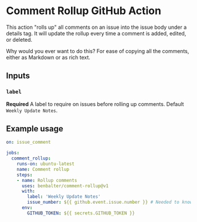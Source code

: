 # Comment Rollup GitHub Action

This action "rolls up" all comments on an issue into the issue body under a details tag. It will update the rollup every time a comment is added, edited, or deleted.

Why would you ever want to do this? For ease of copying all the comments, either as Markdown or as rich text.
## Inputs

### `label`

**Required** A label to require on issues before rolling up comments. Default `Weekly Update Notes`.

## Example usage

```yaml
on: issue_comment

jobs:
  comment_rollup:
    runs-on: ubuntu-latest
    name: Comment rollup
    steps:
    - name: Rollup comments
      uses: benbalter/comment-rollup@v1
      with:
        label: 'Weekly Update Notes'
        issue_number: ${{ github.event.issue.number }} # Needed to know what issue was updated
      env:
        GITHUB_TOKEN: ${{ secrets.GITHUB_TOKEN }}
```